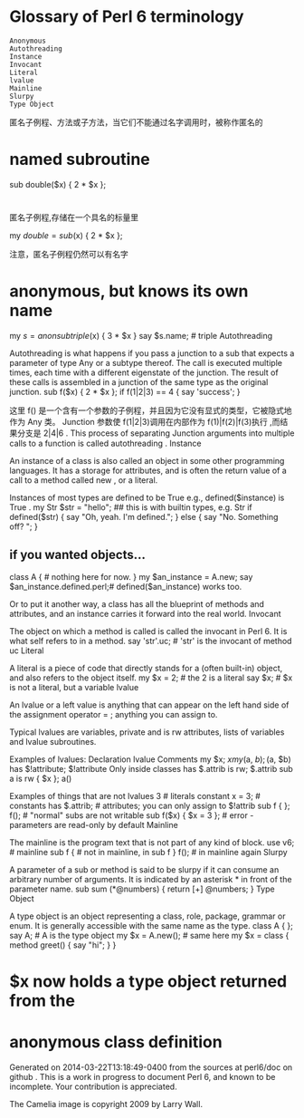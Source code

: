 # Glossary of Perl 6 terminology
    Anonymous
    Autothreading
    Instance
    Invocant
    Literal
    lvalue
    Mainline
    Slurpy
    Type Object 
	

匿名子例程、方法或子方法，当它们不能通过名字调用时，被称作匿名的
# named subroutine
sub double($x) { 2 * $x };
# 
匿名子例程,存储在一个具名的标量里

my $double = sub ($x) { 2 * $x };

注意，匿名子例程仍然可以有名字
# anonymous, but knows its own name
my $s = 
anon
 sub triple($x) { 3 * $x }
say $s.name;        # triple Autothreading

Autothreading is what happens if you pass a junction to a sub that expects a parameter of type Any or a subtype thereof. The call is executed multiple times, each time with a different eigenstate of the junction. The result of these calls is assembled in a junction of the same type as the original junction.
sub f($x) { 2 * $x };
if f(1|2|3) == 4 {
    say 'success';
}

这里  f()  是一个含有一个参数的子例程，并且因为它没有显式的类型，它被隐式地作为 Any 类。  Junction  参数使  f(1|2|3)调用在内部作为   f(1)|f(2)|f(3)执行 ,而结果分支是  2|4|6 . This process of separating Junction arguments into multiple calls to a function is called autothreading . Instance

An instance of a class is also called an object in some other programming languages. It has a storage for attributes, and is often the return value of a call to a method called new , or a literal.

Instances of most types are defined to be True e.g., defined($instance) is True .
my Str $str = "hello";  ## this is with builtin types, e.g. Str
if defined($str) {
    say "Oh, yeah. I'm defined.";
} else {
    say "No. Something off? ";
}
## if you wanted objects...
class A {
    # nothing here for now.
}
my $an_instance = A.new;
say $an_instance.defined.perl;# defined($an_instance) works too.

Or to put it another way, a class has all the blueprint of methods and attributes, and an instance carries it forward into the real world. Invocant

The object on which a method is called is called the invocant in Perl 6. It is what self refers to in a method.
say 'str'.uc;   # 'str' is the invocant of method uc Literal

A literal is a piece of code that directly stands for a (often built-in) object, and also refers to the object itself.
my $x = 2;      # the 2 is a literal
say $x;         # $x is not a literal, but a variable lvalue

An lvalue or a left value is anything that can appear on the left hand side of the assignment operator = ; anything you can assign to.

Typical lvalues are variables, private and is rw attributes, lists of variables and lvalue subroutines.

Examples of lvalues:
Declaration             lvalue          Comments
my $x;                  $x
my ($a, $b);            ($a, $b)
has $!attribute;        $!attribute     Only inside classes
has $.attrib is rw;     $.attrib
sub a is rw { $x };     a()

Examples of things that are not lvalues
3                        # literals
constant x = 3;          # constants
has $.attrib;            # attributes; you can only assign to $!attrib
sub f { }; f();          # "normal" subs are not writable
sub f($x) { $x = 3 };    # error - parameters are read-only by default Mainline

The mainline is the program text that is not part of any kind of block.
use v6;     # mainline
sub f {
            # not in mainline, in sub f
}
f();        # in mainline again Slurpy

A parameter of a sub or method is said to be slurpy if it can consume an arbitrary number of arguments. It is indicated by an asterisk * in front of the parameter name.
sub sum (*@numbers) {
    return [+] @numbers;
} Type Object

A type object is an object representing a class, role, package, grammar or enum. It is generally accessible with the same name as the type.
class A { };
say A;              # A is the type object
my $x = A.new();    # same here
my $x = class {
    method greet() {
        say "hi";
    }
}
# $x now holds a type object returned from the
# anonymous class definition


Generated on 2014-03-22T13:18:49-0400 from the sources at perl6/doc on github . This is a work in progress to document Perl 6, and known to be incomplete. Your contribution is appreciated.

The Camelia image is copyright 2009 by Larry Wall.
